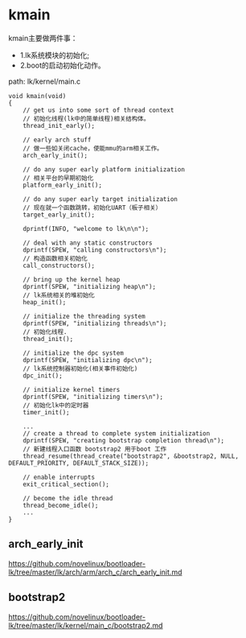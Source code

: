 kmain
========================================

kmain主要做两件事：

* 1.lk系统模块的初始化;
* 2.boot的启动初始化动作。

path: lk/kernel/main.c
```
void kmain(void)
{
    // get us into some sort of thread context
    // 初始化线程(lk中的简单线程)相关结构体。
    thread_init_early();

    // early arch stuff
    // 做一些如关闭cache，使能mmu的arm相关工作。
    arch_early_init();

    // do any super early platform initialization
    // 相关平台的早期初始化
    platform_early_init();

    // do any super early target initialization
    // 现在就一个函数跳转，初始化UART（板子相关）
    target_early_init();

    dprintf(INFO, "welcome to lk\n\n");

    // deal with any static constructors
    dprintf(SPEW, "calling constructors\n");
    // 构造函数相关初始化
    call_constructors();

    // bring up the kernel heap
    dprintf(SPEW, "initializing heap\n");
    // lk系统相关的堆初始化
    heap_init();

    // initialize the threading system
    dprintf(SPEW, "initializing threads\n");
    // 初始化线程.
    thread_init();

    // initialize the dpc system
    dprintf(SPEW, "initializing dpc\n");
    // lk系统控制器初始化(相关事件初始化)
    dpc_init();

    // initialize kernel timers
    dprintf(SPEW, "initializing timers\n");
    // 初始化lk中的定时器
    timer_init();

    ...
    // create a thread to complete system initialization
    dprintf(SPEW, "creating bootstrap completion thread\n");
    // 新建线程入口函数 bootstrap2 用于boot 工作
    thread_resume(thread_create("bootstrap2", &bootstrap2, NULL, DEFAULT_PRIORITY, DEFAULT_STACK_SIZE));

    // enable interrupts
    exit_critical_section();

    // become the idle thread
    thread_become_idle();
    ...
}
```

arch_early_init
----------------------------------------

https://github.com/novelinux/bootloader-lk/tree/master/lk/arch/arm/arch_c/arch_early_init.md

bootstrap2
----------------------------------------

https://github.com/novelinux/bootloader-lk/tree/master/lk/kernel/main_c/bootstrap2.md
